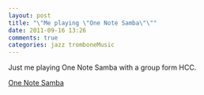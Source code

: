 ```yaml
---
layout: post
title: "\"Me playing \"One Note Samba\"\""
date: 2011-09-16 13:26
comments: true
categories: jazz tromboneMusic
---
```

Just me playing One Note Samba with a group form HCC.


<a href='http://db.tt/9pPUCvi'>One Note Samba</a>
